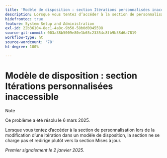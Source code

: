 ```yaml
---
title: 'Modèle de disposition : section Itérations personnalisées inaccessible'
description: Lorsque vous tentez d’accéder à la section de personnalisation lors de la modification d’une itération dans un modèle de disposition, la section ne se charge pas et redirige plutôt vers la section Mises à jour.
hidefromtoc: true
feature: System Setup and Administration
exl-id: 22b36104-8ec1-4a8c-9b50-58b0d0945598
source-git-commit: 003a38b5009e80e1b65c23354c8fb9b38d6a7819
workflow-type: ht
source-wordcount: '78'
ht-degree: 100%

---
```


# Modèle de disposition : section Itérations personnalisées inaccessible

>[!NOTE]
>
>Ce problème a été résolu le 6 mars 2025.

Lorsque vous tentez d’accéder à la section de personnalisation lors de la modification d’une itération dans un modèle de disposition, la section ne se charge pas et redirige plutôt vers la section Mises à jour.

_Premier signalement le 2 janvier 2025._
